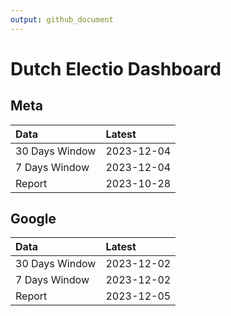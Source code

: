 ```yaml
---
output: github_document
---
```


# Dutch Electio Dashboard



## Meta


|Data           |Latest     |
|:--------------|:----------|
|30 Days Window |2023-12-04 |
|7 Days Window  |2023-12-04 |
|Report         |2023-10-28 |

## Google


|Data           |Latest     |
|:--------------|:----------|
|30 Days Window |2023-12-02 |
|7 Days Window  |2023-12-02 |
|Report         |2023-12-05 |
